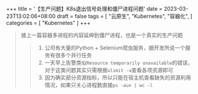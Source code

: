 +++
title = '【生产问题】K8s退出信号处理和僵尸进程问题'
date = 2023-03-23T13:02:06+08:00
draft = false
tags = [
    "云原生",
    "Kubernetes",
    "容器化",
]
categories = [
    "Kubernetes"
]
+++

> 接上一篇容器多进程的内容延伸到僵尸进程，也是一个真实的生产问题
> 
>> 1. 公司有大量的Python + Selenium爬虫服务，据开发所说一个服务有很多个并行任务
>> 2. 一天早上告警类似`Resource temporarily unavailable`的错误，对于这类问题其实只需根据`ulimit -a`查看各项资源即可
>> 3. 因为确实部分资源指标，所以只能在宿主机查看缺失的资源利用情况，如果只关心进程数直接`ps -aux | wc -l`

<!--more-->
